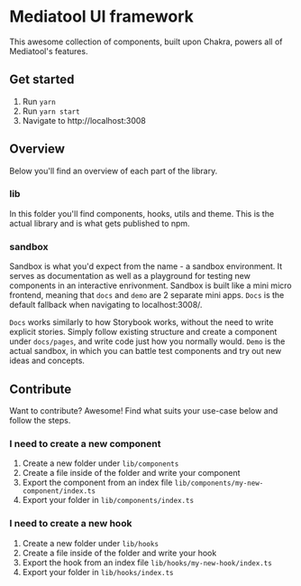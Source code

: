 # Mediatool UI framework
This awesome collection of components, built upon Chakra, powers all of Mediatool's features.

## Get started
1. Run `yarn`
2. Run `yarn start`
3. Navigate to http://localhost:3008

## Overview
Below you'll find an overview of each part of the library.

  ### lib
  In this folder you'll find components, hooks, utils and theme. This is the actual library and is what gets published to npm.

  ### sandbox
  Sandbox is what you'd expect from the name - a sandbox environment. It serves as documentation as well as a playground for testing new components in an interactive enrivonment.
  Sandbox is built like a mini micro frontend, meaning that `docs` and `demo` are 2 separate mini apps. `Docs` is the default fallback when navigating to localhost:3008/.

  `Docs` works similarly to how Storybook works, without the need to write explicit stories. Simply follow existing structure and create a component under `docs/pages`, and write code just how you normally would.
  `Demo` is the actual sandbox, in which you can battle test components and try out new ideas and concepts.

## Contribute
Want to contribute? Awesome! Find what suits your use-case below and follow the steps.

  ### I need to create a new component
  1. Create a new folder under `lib/components`
  2. Create a file inside of the folder and write your component
  3. Export the component from an index file `lib/components/my-new-component/index.ts`
  4. Export your folder in `lib/components/index.ts`

  ### I need to create a new hook
  1. Create a new folder under `lib/hooks`
  2. Create a file inside of the folder and write your hook
  3. Export the hook from an index file `lib/hooks/my-new-hook/index.ts`
  4. Export your folder in `lib/hooks/index.ts`
